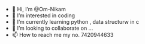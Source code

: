- 👋 Hi, I’m @Om-Nikam
- 👀 I’m interested in coding 
- 🌱 I’m currently learning python , data structurw in c
- 💞️ I’m looking to collaborate on ...
- 📫 How to reach me my no. 7420944633

<!---
Om-Nikam/Om-Nikam is a ✨ special ✨ repository because its `README.md` (this file) appears on your GitHub profile.
You can click the Preview link to take a look at your changes.
--->
